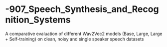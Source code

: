 # -907_Speech_Synthesis_and_Recognition_Systems
A comparative evaluation of different Wav2Vec2 models (Base, Large, Large + Self-training) on clean, noisy and single speaker speech datasets
